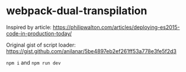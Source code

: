 # webpack-dual-transpilation

Inspired by article: https://philipwalton.com/articles/deploying-es2015-code-in-production-today/

Original gist of script loader: https://gist.github.com/anilanar/5be4897eb2ef261ff53a778e3fe5f2d3

`npm i`
and
`npm run dev`
